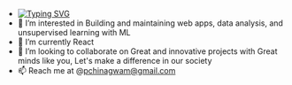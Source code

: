 - [![Typing SVG](https://readme-typing-svg.demolab.com?font=Fira+Code&pause=1000&center=true&vCenter=true&width=320&lines=Hi+%2C+I'm+Peace+Chinagwam+%F0%9F%91%8B%F0%9F%8F%BD)](https://git.io/typing-svg)
- 👀 I’m interested in Building and maintaining web apps, data analysis, and unsupervised learning with ML
- 🌱 I’m currently React
- 💞️ I’m looking to collaborate on Great and innovative projects with Great minds like you, Let's make a difference in our society
- 📫 Reach me at @pchinagwam@gmail.com
